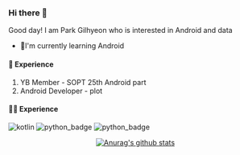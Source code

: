 ### Hi there 👋

Good day! I am Park Gilhyeon who is interested in Android and data

* 🌱I'm currently learning Android


#### 🌠 Experience
1. YB Member - SOPT 25th Android part
2. Android Developer - plot


#### 👨‍💻 Experience
![kotlin](http://img.shields.io/badge/-kotlin-blue?logo=kotlin&logoColor=white)
![python_badge](https://img.shields.io/badge/-python-blue?logo=Python&logoColor=white)
![python_badge](https://img.shields.io/badge/-java-#007396?logo=Java&logoColor=white)


<div align=center>
  
  
[![Anurag's github stats](https://github-readme-stats.vercel.app/api?username=ureChanger&show_icons&count_private=true&theme=vue-dark)](https://github.com/anuraghazra/github-readme-stats)


</div>
